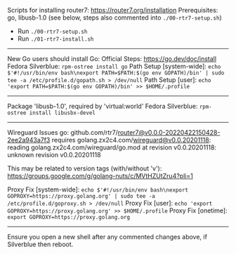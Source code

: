 Scripts for installing router7: https://router7.org/installation
Prerequisites: go, libusb-1.0 (see below, steps also commented into `./00-rtr7-setup.sh`)
- Run `./00-rtr7-setup.sh`
- Run `./01-rtr7-install.sh`

---

New Go users should install Go:
Official Steps: https://go.dev/doc/install
Fedora Silverblue: `rpm-ostree install go`
Path Setup [system-wide]: 
  `echo $'#!/usr/bin/env bash\nexport PATH=$PATH:$(go env GOPATH)/bin' | sudo tee -a /etc/profile.d/gopath.sh > /dev/null`
Path Setup [user]:
  `echo 'export PATH=$PATH:$(go env GOPATH)/bin' >> $HOME/.profile`

---

Package 'libusb-1.0', required by 'virtual:world'
Fedora Silverblue: `rpm-ostree install libusbx-devel`

---

Wireguard Issues
  go: github.com/rtr7/router7@v0.0.0-20220422150428-2ee2a943a7f3 requires
  golang.zx2c4.com/wireguard@v0.0.20201118: reading golang.zx2c4.com/wireguard/go.mod at revision v0.0.20201118: unknown revision v0.0.20201118

This may be related to version tags (with/without 'v'):
   https://groups.google.com/g/golang-nuts/c/MVtHZUtZru4?pli=1

Proxy Fix [system-wide]: 
  `echo $'#!/usr/bin/env bash\nexport GOPROXY=https://proxy.golang.org' | sudo tee -a /etc/profile.d/goproxy.sh > /dev/null`
Proxy Fix [user]:
  `echo 'export GOPROXY=https://proxy.golang.org' >> $HOME/.profile`
Proxy Fix [onetime]:
  `export GOPROXY=https://proxy.golang.org`

---

Ensure you open a new shell after any commented changes above, if Silverblue then reboot.
